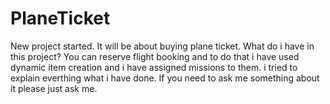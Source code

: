 # PlaneTicket
New project started. It will be about buying plane ticket.
What do i have in this project?
You can reserve flight booking and to do that i have used dynamic item creation and i have assigned missions to them.
i tried to explain everthing what i have done. 
If you need to ask me something about it please just ask me.
